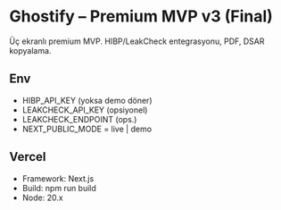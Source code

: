 
# Ghostify – Premium MVP v3 (Final)

Üç ekranlı premium MVP. HIBP/LeakCheck entegrasyonu, PDF, DSAR kopyalama.

## Env
- HIBP_API_KEY (yoksa demo döner)
- LEAKCHECK_API_KEY (opsiyonel)
- LEAKCHECK_ENDPOINT (ops.)
- NEXT_PUBLIC_MODE = live | demo

## Vercel
- Framework: Next.js
- Build: npm run build
- Node: 20.x
